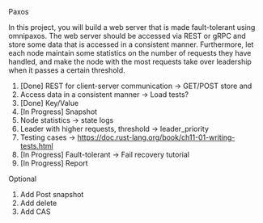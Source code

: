 Paxos

In this project, you will build a web server that is made fault-tolerant using omnipaxos.
The web server should be accessed via REST or gRPC and store some data that is
accessed in a consistent manner. Furthermore, let each node maintain some statistics on
the number of requests they have handled, and make the node with the most requests
take over leadership when it passes a certain threshold.

1. [Done] REST for client-server communication -> GET/POST store and 
2. Access data in a consistent manner -> Load tests?
3. [Done] Key/Value
4. [In Progress] Snapshot
5. Node statistics -> state logs
6. Leader with higher requests, threshold -> leader_priority
7. Testing cases -> https://doc.rust-lang.org/book/ch11-01-writing-tests.html
8. [In Progress] Fault-tolerant -> Fail recovery tutorial
9. [In Progress] Report

Optional
1. Add Post snapshot
2. Add delete
3. Add CAS